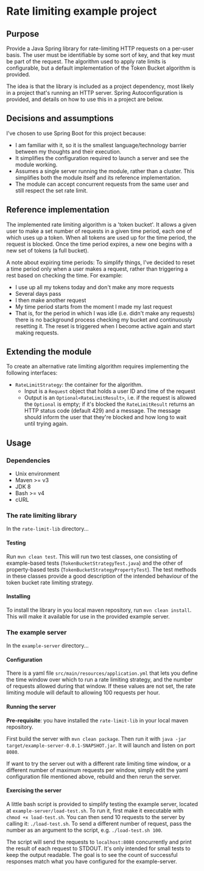# Rate limiting example project

## Purpose
Provide a Java Spring library for rate-limiting HTTP requests on a per-user basis. The user must be identifiable by some sort of key, and that key must be part of the request. The algorithm used to apply rate limits is configurable, but a default implementation of the Token Bucket algorithm is provided. 

The idea is that the library is included as a project dependency, most likely in a project that's running an HTTP server. Spring Autoconfiguration is provided, and details on how to use this in a project are below. 


## Decisions and assumptions
I've chosen to use Spring Boot for this project because: 
  - I am familiar with it, so it is the smallest language/technology barrier between my thoughts and their execution.
  - It simplifies the configuration required to launch a server and see the module working. 
  - Assumes a single server running the module, rather than a cluster. This simplifies both the module itself and its reference implementation. 
  - The module can accept concurrent requests from the same user and still respect the set rate limit. 

## Reference implementation
The implemented rate limiting algorithm is a 'token bucket'. It allows a given user to make a set number of requests in a given time period, each one of which uses up a token. When all tokens are used up for the time period, the request is blocked. Once the time period expires, a new one begins with a new set of tokens (a full bucket). 

A note about expiring time periods: To simplify things, I've decided to reset a time period only when a user makes a request, rather than triggering a rest based on checking the time. For example: 
  - I use up all my tokens today and don't make any more requests
  - Several days pass
  - I then make another request
  - My time period starts from the moment I made my last request
  - That is, for the period in which I was idle (i.e. didn't make any requests) there is no background process checking my bucket and continuously resetting it. The reset is triggered when I become active again and start making requests. 


## Extending the module 
To create an alternative rate limiting algorithm requires implementing the following interfaces:
  - `RateLimitStrategy`: the container for the algorithm. 
    - Input is a `Request` object that holds a user ID and time of the request
    - Output is an `Optional<RateLimitResult>`, i.e. if the request is allowed the `Optional` is empty; if it's blocked the `RateLimitResult` returns an HTTP status code (default 429) and a message. The message should inform the user that they're blocked and how long to wait until trying again. 


## Usage
### Dependencies
- Unix environment
- Maven >= v3
- JDK 8
- Bash >= v4
- cURL

### The rate limiting library
In the `rate-limit-lib` directory...

#### Testing
Run `mvn clean test`. This will run two test classes, one consisting of example-based tests (`TokenBucketStrategyTest.java`) and the other of property-based tests (`TokenBucketStrategyPropertyTest`). The test methods in these classes provide a good description of the intended behaviour of the token bucket rate limiting strategy. 

#### Installing 
To install the library in you local maven repository, run `mvn clean install`. This will make it available for use in the provided example server. 


### The example server
In the `example-server` directory...

#### Configuration
There is a yaml file `src/main/resources/application.yml` that lets you define the time window over which to run a rate limiting strategy, and the number of requests allowed during that window. If these values are not set, the rate limiting module will default to allowing 100 requests per hour.

#### Running the server
**Pre-requisite**: you have installed the `rate-limit-lib` in your local maven repository. 

First build the server with `mvn clean package`. 
Then run it with `java -jar target/example-server-0.0.1-SNAPSHOT.jar`. It will launch and listen on port `8080`. 

If want to try the server out with a different rate limiting time window, or a different number of maximum requests per window, simply edit the yaml configuration file mentioned above, rebuild and then rerun the server. 


#### Exercising the server
A little bash script is provided to simplify testing the example server, located at `example-server/load-test.sh`. To run it, first make it executable with `chmod +x load-test.sh`. You can then send 10 requests to the server by calling it: `./load-test.sh`. To send a different number of request, pass the number as an argument to the script, e.g. `./load-test.sh 100`. 

The script will send the requests to `localhost:8080` concurrently and print the result of each request to STDOUT. It's only intended for small tests to keep the output readable. The goal is to see the count of successful responses match what you have configured for the example-server.
